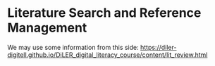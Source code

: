 # Literature Search and Reference Management


We may use some information from this side: https://diler-digitell.github.io/DiLER_digital_literacy_course/content/lit_review.html
